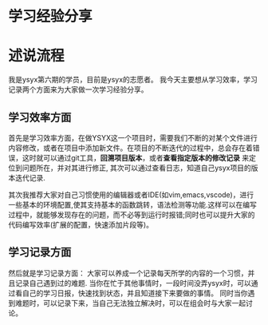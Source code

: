 # 学习经验分享
# 述说流程
我是ysyx第六期的学员，目前是ysyx的志愿者。
我今天主要想从学习效率，学习记录两个方面来为大家做一次学习经验分享。 
## 学习效率方面
首先是学习效率方面，在做YSYX这一个项目时，需要我们不断的对某个文件进行内容修改，或者在项目中添加新文件。在项目的不断迭代的过程中，总会存在着错误，这时就可以通过git工具，**回溯项目版本**，或者**查看指定版本的修改记录** 来定位到问题所在，并对其进行修正,  其次可以通过查看日志，知道自己ysyx项目的版本迭代记录. 

其次我推荐大家对自己习惯使用的编辑器或者IDE(如vim,emacs,vscode)，进行一些基本的环境配置,使其支持基本的函数跳转，语法检测等功能.这样可以在编写过程中，就能够发现存在的问题，而不必等到运行时报错;同时也可以提升大家的代码编写效率(扩展的配置，快速添加片段等)。

## 学习记录方面

然后就是学习记录方面： 大家可以养成一个记录每天所学的内容的一个习惯，并且记录自己遇到过的难题. 当你在忙于其他事情时，一段时间没弄ysyx时，可以通过看自己的学习日报，快速找到状态，并且知道接下来要做的事情。  同时当你遇到难题时，可以记录下来，当自己无法独立解决时，可以在组会时与大家一起讨论。
